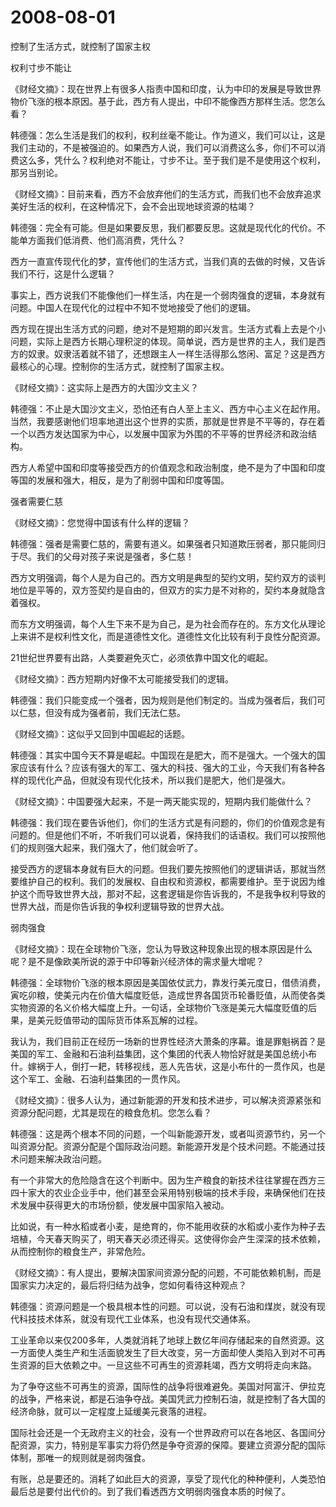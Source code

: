 # 2008-08-01

控制了生活方式，就控制了国家主权 

权利寸步不能让 

《财经文摘》：现在世界上有很多人指责中国和印度，认为中印的发展是导致世界物价飞涨的根本原因。基于此，西方有人提出，中印不能像西方那样生活。您怎么看？ 

韩德强：怎么生活是我们的权利，权利丝毫不能让。作为道义，我们可以让，这是我们主动的，不是被强迫的。如果西方人说，我们可以消费这么多，你们不可以消费这么多，凭什么？权利绝对不能让，寸步不让。至于我们是不是使用这个权利，那另当别论。 

《财经文摘》：目前来看，西方不会放弃他们的生活方式，而我们也不会放弃追求美好生活的权利，在这种情况下，会不会出现地球资源的枯竭？ 

韩德强：完全有可能。但是如果要反思，我们都要反思。这就是现代化的代价。不能单方面我们低消费、他们高消费，凭什么？ 

西方一直宣传现代化的梦，宣传他们的生活方式，当我们真的去做的时候，又告诉我们不行，这是什么逻辑？ 

事实上，西方说我们不能像他们一样生活，内在是一个弱肉强食的逻辑，本身就有问题。中国人在现代化的过程中不知不觉地接受了他们的逻辑。 

西方现在提出生活方式的问题，绝对不是短期的即兴发言。生活方式看上去是个小问题，实际上是西方长期心理积淀的体现。简单说，西方是世界的主人，我们是西方的奴隶。奴隶活着就不错了，还想跟主人一样生活得那么悠闲、富足？这是西方最核心的心理。控制你的生活方式，就控制了国家主权。 

《财经文摘》：这实际上是西方的大国沙文主义？ 

韩德强：不止是大国沙文主义，恐怕还有白人至上主义、西方中心主义在起作用。当然，我要感谢他们坦率地道出这个世界的实质，那就是世界是不平等的，存在着一个以西方发达国家为中心，以发展中国家为外围的不平等的世界经济和政治结构。 

西方人希望中国和印度等接受西方的价值观念和政治制度，绝不是为了中国和印度等国的发展和强大，相反，是为了削弱中国和印度等国。 

强者需要仁慈 

《财经文摘》：您觉得中国该有什么样的逻辑？ 

韩德强：强者是需要仁慈的，需要有道义。如果强者只知道欺压弱者，那只能同归于尽。我们的父母对孩子来说是强者，多仁慈！ 

西方文明强调，每个人是为自己的。西方文明是典型的契约文明，契约双方的谈判地位是平等的，双方签契约是自由的，但双方的实力是不对称的，契约本身就隐含着强权。 

而东方文明强调，每个人生下来不是为自己，是为社会而存在的。东方文化从理论上来讲不是权利性文化，而是道德性文化。道德性文化比较有利于良性分配资源。 

21世纪世界要有出路，人类要避免灭亡，必须依靠中国文化的崛起。 

《财经文摘》：西方短期内好像不太可能接受我们的逻辑。 

韩德强：我们只能变成一个强者，因为规则是他们制定的。当成为强者后，我们可以仁慈，但没有成为强者前，我们无法仁慈。 

《财经文摘》：这似乎又回到中国崛起的话题。 

韩德强：其实中国今天不算是崛起。中国现在是肥大，而不是强大。一个强大的国家应该有什么？应该有强大的军工、强大的科技、强大的工业，今天我们有各种各样的现代化产品，但就没有现代化技术，所以我们是肥大，他们是强大。 

《财经文摘》：中国要强大起来，不是一两天能实现的，短期内我们能做什么？ 

韩德强：我们现在要告诉他们，你们的生活方式是有问题的，你们的价值观念是有问题的。但是他们不听，不听我们可以说着，保持我们的话语权。我们可以按照他们的规则强大起来，我们强大了，他们就会听了。 

接受西方的逻辑本身就有巨大的问题。但我们要先按照他们的逻辑讲话，那就当然要维护自己的权利。我们的发展权、自由权和资源权，都需要维护。至于说因为维护这个而导致世界大战，那对不起，这套逻辑是你告诉我的，不是我争权利导致的世界大战，而是你告诉我的争权利逻辑导致的世界大战。 

弱肉强食 

《财经文摘》：现在全球物价飞涨，您认为导致这种现象出现的根本原因是什么呢？是不是像欧美所说的源于中印等新兴经济体的需求量大增呢？ 

韩德强：全球物价飞涨的根本原因是美国依仗武力，靠发行美元度日，借债消费，寅吃卯粮，使美元内在价值大幅度贬低，造成世界各国货币轮番贬值，从而使各类实物资源的名义价格大幅度上升。一句话，全球物价飞涨是美元大幅度贬值的后果，是美元贬值带动的国际货币体系瓦解的过程。 

我认为，我们目前正在经历一场新的世界性经济大萧条的序幕。谁是罪魁祸首？是美国的军工、金融和石油利益集团，这个集团的代表人物恰好就是美国总统小布什。嫁祸于人，倒打一耙，转移视线，恶人先告状，这是小布什的一贯作风，也是这个军工、金融、石油利益集团的一贯作风。 

《财经文摘》：很多人认为，通过新能源的开发和技术进步，可以解决资源紧张和资源分配问题，尤其是现在的粮食危机。您怎么看？ 

韩德强：这是两个根本不同的问题，一个叫新能源开发，或者叫资源节约，另一个叫资源分配。资源分配是个国际政治问题。新能源开发是个技术问题。不能通过技术问题来解决政治问题。 

有一个非常大的危险隐含在这个判断中。因为生产粮食的新技术往往掌握在西方三四十家大的农业企业手中，他们甚至会采用特别极端的技术手段，来确保他们在技术发展中获得更大的市场份额，使发展中国家陷入被动。 

比如说，有一种水稻或者小麦，是绝育的，你不能用收获的水稻或小麦作为种子去培植，今天春天购买了，明天春天必须还得买。这使得你会产生深深的技术依赖，从而控制你的粮食生产，非常危险。 

《财经文摘》：有人提出，要解决国家间资源分配的问题，不可能依赖机制，而是国家实力决定的，最后将归结为战争，您如何看待这种观点？ 

韩德强：资源问题是一个极具根本性的问题。可以说，没有石油和煤炭，就没有现代科技技术体系，就没有现代工业体系，也没有现代交通体系。 

工业革命以来仅200多年，人类就消耗了地球上数亿年间存储起来的自然资源。这一方面使人类生产和生活面貌发生了巨大改变，另一方面却使人类陷入到对不可再生资源的巨大依赖之中。一旦这些不可再生的资源耗竭，西方文明将走向末路。 

为了争夺这些不可再生的资源，国际性的战争将很难避免。美国对阿富汗、伊拉克的战争，严格来说，都是石油争夺战。美国凭武力控制石油，就是控制了各大国的经济命脉，就可以一定程度上延缓美元衰落的进程。 

国际社会还是一个无政府主义的社会，没有一个世界政府可以在各地区、各国间分配资源，实力，特别是军事实力将仍然是争夺资源的保障。要建立资源分配的国际体制，那唯一的规则就是弱肉强食。 

有账，总是要还的。消耗了如此巨大的资源，享受了现代化的种种便利，人类恐怕最后总是要付出代价的。到了我们看透西方文明弱肉强食本质的时候了。
